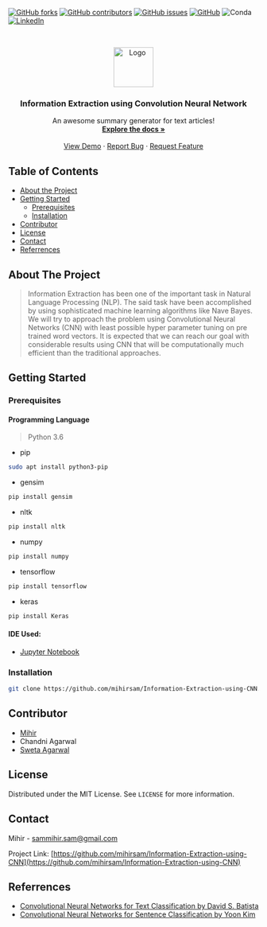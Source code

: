 [![GitHub forks](https://img.shields.io/github/forks/mihirsam/Information-Extraction-using-CNN?label=forks)][forks-url]
[![GitHub contributors](https://img.shields.io/github/contributors/mihirsam/Information-Extraction-using-CNN)][stars-url]
[![GitHub issues](https://img.shields.io/github/issues/mihirsam/Information-Extraction-using-CNN)][issues-url]
[![GitHub](https://img.shields.io/github/license/mihirsam/Information-Extraction-using-CNN)][license-url]
![Conda](https://img.shields.io/conda/pn/conda-forge/python?color=red)
[![LinkedIn][linkedin-shield]][linkedin-url]

<!-- PROJECT LOGO -->
<br />
<p align="center">
  <a href="https://github.com/othneildrew/Best-README-Template">
    <img src="https://cdn.discordapp.com/attachments/591746583389929490/638457691441856532/accounting.png" alt="Logo" width="80" height="80">
  </a>

  <h3 align="center">Information Extraction using Convolution Neural Network</h3>

  <p align="center">
    An awesome summary generator for text articles!
    <br />
    <a href="https://github.com/mihirsam/Information-Extraction-using-CNN"><strong>Explore the docs »</strong></a>
    <br />
    <br />
    <a href="http://18.220.55.138/">View Demo</a>
    ·
    <a href="https://github.com/mihirsam/Information-Extraction-using-CNN/issues">Report Bug</a>
    ·
    <a href="https://github.com/mihirsam/Information-Extraction-using-CNN/issues">Request Feature</a>
  </p>
</p>

## Table of Contents

* [About the Project](#about-the-project)
* [Getting Started](#getting-started)
  * [Prerequisites](#prerequisites)
  * [Installation](#installation)
* [Contributor](#contributor)
* [License](#license)
* [Contact](#contact)
* [Referrences](#referrences)

## About The Project
> Information Extraction has been one of the important task in Natural Language Processing (NLP).
The said task have been accomplished by using sophisticated machine learning algorithms like Nave Bayes.
We will try to approach the problem using Convolutional Neural Networks (CNN) with least possible hyper parameter tuning on pre trained word vectors.
It is expected that we can reach our goal with considerable results using CNN that will be computationally much efficient than the traditional approaches.

## Getting Started

### Prerequisites

#### Programming Language
> Python 3.6

* pip
```sh
sudo apt install python3-pip
```
* gensim
```sh
pip install gensim
```
* nltk
```sh
pip install nltk
```
* numpy
```sh
pip install numpy
```
* tensorflow
```sh
pip install tensorflow
```
* keras
```sh
pip install Keras
```
#### IDE Used:
- [Jupyter Notebook](https://jupyter.org/)

### Installation
```sh
git clone https://github.com/mihirsam/Information-Extraction-using-CNN.git
```

## Contributor
- [Mihir](https://github.com/mihirsam)
- Chandni Agarwal
- [Sweta Agarwal](https://github.com/sweta96)



## License

Distributed under the MIT License. See `LICENSE` for more information.


## Contact

Mihir - sammihir.sam@gmail.com

Project Link: [https://github.com/mihirsam/Information-Extraction-using-CNN](https://github.com/mihirsam/Information-Extraction-using-CNN)


## Referrences
- [Convolutional Neural Networks for Text Classification by David S. Batista](http://www.davidsbatista.net/blog/2018/03/31/SentenceClassificationConvNets/)
- [Convolutional Neural Networks for Sentence Classification by Yoon Kim](https://www.aclweb.org/anthology/D14-1181.pdf)




[contributors-url]: https://github.com/mihirsam/Information-Extraction-using-CNN/graphs/contributors
[forks-url]: https://github.com/mihirsam/Information-Extraction-using-CNN/network/members
[stars-url]: https://github.com/mihirsam/Information-Extraction-using-CNN/stargazers
[issues-url]: https://github.com/mihirsam/Information-Extraction-using-CNN/issues
[license-url]: https://github.com/mihirsam/Information-Extraction-using-CNN/blob/master/LICENSE
[linkedin-shield]: https://img.shields.io/badge/-LinkedIn-black.svg?style=flat&logo=linkedin&colorB=555
[linkedin-url]: https://www.linkedin.com/in/mihirsam9/


